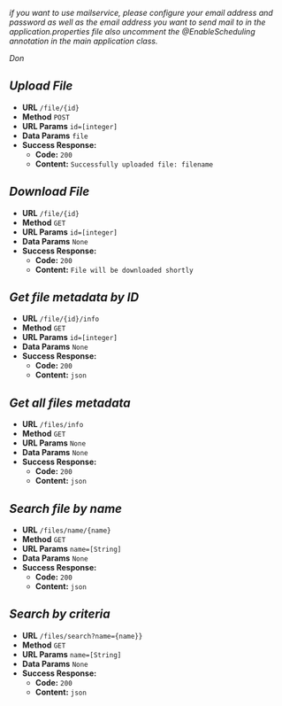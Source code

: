 _if you want to use mailservice, please configure your email address and password as well as the email address you want to send mail to in the application.properties file 
also uncomment the @EnableScheduling annotation in the main application class._

_Don_

***Upload File***
----
* **URL**
  `/file/{id}`
* **Method**
  `POST`
* **URL Params**
  `id=[integer]`
* **Data Params**
  `file`
* **Success Response:**
  * **Code:** `200`
  * **Content:** `Successfully uploaded file: filename`

***Download File***
----
* **URL**
  `/file/{id}`
* **Method**
  `GET`
* **URL Params**
  `id=[integer]`
* **Data Params**
  `None`
* **Success Response:**
  * **Code:** `200`
  * **Content:** `File will be downloaded shortly`

***Get file metadata by ID***
----
* **URL**
  `/file/{id}/info`
* **Method**
  `GET`
* **URL Params**
  `id=[integer]`
* **Data Params**
	`None`
* **Success Response:**
  * **Code:** `200`
  * **Content:** `json`

***Get all files metadata***
----
* **URL**
  `/files/info`
* **Method**
  `GET`
* **URL Params**
  `None`
* **Data Params**
  `None`
* **Success Response:**
  * **Code:** `200`
  * **Content:** `json`

***Search file by name***
----
* **URL**
  `/files/name/{name}`
* **Method**
  `GET`
* **URL Params**
  `name=[String]`
* **Data Params**
  `None`
* **Success Response:**
  * **Code:** `200`
  * **Content:** `json`

***Search by criteria***
----
* **URL**
  `/files/search?name={name}}`
* **Method**
  `GET`
* **URL Params**
  `name=[String]`
* **Data Params**
  `None`
* **Success Response:**
  * **Code:** `200`
  * **Content:** `json`